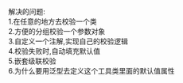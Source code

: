 解决的问题:   
  1.在任意的地方去校验一个类  
  2.方便的分组校验一个参数对象  
  3.自定义一个注解,实现自己的校验逻辑  
  4.校验失败时,自动填充默认值  
  5.嵌套级联校验  
  6.为什么要用泛型去定义这个工具类里面的默认值属性
 